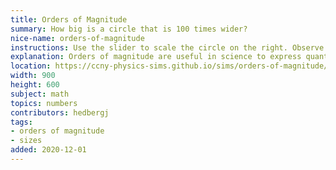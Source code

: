 ```yaml
---
title: Orders of Magnitude
summary: How big is a circle that is 100 times wider?
nice-name: orders-of-magnitude
instructions: Use the slider to scale the circle on the right. Observe the relative size with the unit circle on the left.
explanation: Orders of magnitude are useful in science to express quantities that are either very large or very small. However, it's often hard to appreciate just how much larger a factor of 1000 is. Here, we adjust the diameter of the circles and note how big they get. Note, the area of the circles will scale differently since $$\textrm{area} = \pi \left(\frac{d}{2}\right)^2$$.
location: https://ccny-physics-sims.github.io/sims/orders-of-magnitude/
width: 900
height: 600
subject: math
topics: numbers
contributors: hedbergj
tags:
- orders of magnitude
- sizes
added: 2020-12-01
---
```

